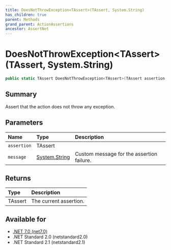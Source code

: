 ```yaml
---
title: DoesNotThrowException<TAssert>(TAssert, System.String)
has_children: true
parent: Methods
grand_parent: ActionAssertions
ancestor: AssertNet
---
```

# DoesNotThrowException&lt;TAssert&gt;(TAssert, System.String)

```csharp
public static TAssert DoesNotThrowException<TAssert>(TAssert assertion, System.String message);
```

## Summary
Assert that the action does not throw any exception.

## Parameters
|Name|Type|Description|
|:-|:-|:-|
|`assertion`|TAssert||
|`message`|[System.String](https://learn.microsoft.com/en-us/dotnet/api/system.string)|Custom message for the assertion failure.|

## Returns
|Type|Description|
|:-|:-|
|TAssert|The current assertion.|

## Available for
- [.NET 7.0 (net7.0)](https://versionsof.net/core/7.0/)
- .NET Standard 2.0 (netstandard2.0)
- .NET Standard 2.1 (netstandard2.1)
